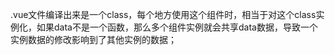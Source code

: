 .vue文件编译出来是一个class，每个地方使用这个组件时，相当于对这个class实例化，如果data不是一个函数，那么多个组件实例就会共享data数据，导致一个实例数据的修改影响到了其他实例的数据；